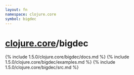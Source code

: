```yaml
---
layout: fn
namespace: clojure.core
symbol: bigdec
---
```


# [clojure.core](../)/bigdec

{% include 1.5.0/clojure.core/bigdec/docs.md %}
{% include 1.5.0/clojure.core/bigdec/examples.md %}
{% include 1.5.0/clojure.core/bigdec/src.md %}

